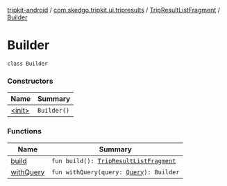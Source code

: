 [tripkit-android](../../../index.md) / [com.skedgo.tripkit.ui.tripresults](../../index.md) / [TripResultListFragment](../index.md) / [Builder](./index.md)

# Builder

`class Builder`

### Constructors

| Name | Summary |
|---|---|
| [&lt;init&gt;](-init-.md) | `Builder()` |

### Functions

| Name | Summary |
|---|---|
| [build](build.md) | `fun build(): `[`TripResultListFragment`](../index.md) |
| [withQuery](with-query.md) | `fun withQuery(query: `[`Query`](../../../com.skedgo.tripkit.common.model/-query/index.md)`): Builder` |
